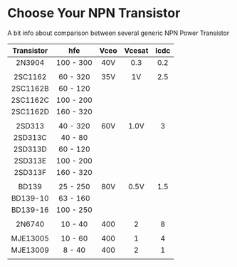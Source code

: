 # Choose Your NPN Transistor
A bit info about comparison between several generic NPN Power Transistor

| Transistor |   hfe   | Vceo | Vcesat | Icdc |
|:----------:|:-------:|:----:|:------:|:----:|
|   2N3904   |100 - 300| 40V  |   0.3  |  0.2 |
| | | | |
| 2SC1162    |60 - 320 | 35V  |   1V   |  2.5 |
| 2SC1162B   |60 - 120 |      |        |      |
| 2SC1162C   |100 - 200|      |        |      |
| 2SC1162D   |160 - 320|      |        |      |
| | | | |
| 2SD313     |40 - 320 | 60V  |  1.0V  |   3  |
| 2SD313C    |40 - 80  |      |        |      |
| 2SD313D    |60 - 120 |      |        |      |
| 2SD313E    |100 - 200|      |        |      |
| 2SD313F    |160 - 320|      |        |      |
| | | | |
| BD139      |25 - 250 | 80V  |  0.5V  |  1.5 |
| BD139-10   |63 - 160 |      |        |      |
| BD139-16   |100 - 250|      |        |      |
| | | | |
|   2N6740   | 10 - 40 | 400  |    2   |   8  |
| | | | |
|  MJE13005  | 10 - 60 | 400  |    1   |   4  |
|  MJE13009  |  8 - 40 | 400  |    2   |   1  |
| | | | |
